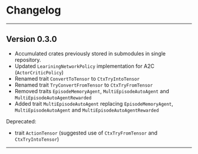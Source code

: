 # Changelog
___
## Version 0.3.0
+ Accumulated crates previously stored in submodules in single repository.
+ Updated `LeariningNetworkPolicy` implementation for A2C (`ActorCriticPolicy`)
+ Renamed trait `ConvertToTensor` to `CtxTryIntoTensor`
+ Renamed trait `TryConvertFromTensor` to `CtxTryFromTensor`
+ Removed traits `EpisodeMemoryAgent`, `MultiEpisodeAutoAgent` and `MultiEpisodeAutoAgentRewarded`
+ Added trait `MultiEpisodeAutoAgent` replacing `EpisodeMemoryAgent`, `MultiEpisodeAutoAgent` and `MultiEpisodeAutoAgentRewarded` 

Deprecated:  
- trait `ActionTensor` (suggested use of `CtxTryFromTensor` and `CtxTryIntoTensor`)


___